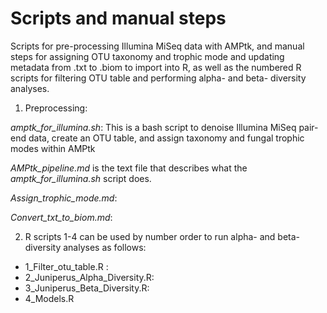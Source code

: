 # Scripts and manual steps  

Scripts for pre-processing Illumina MiSeq data with AMPtk, and manual steps for assigning OTU taxonomy and trophic mode and updating metadata from .txt to .biom to import into R, as well as the numbered R scripts for filtering OTU table and performing alpha- and beta- diversity analyses. 


1. Preprocessing:

*amptk_for_illumina.sh*: This is a bash script to denoise Illumina MiSeq pair-end data, create an OTU table, and assign taxonomy and fungal trophic modes within AMPtk

*AMPtk_pipeline.md* is the text file that describes what the *amptk_for_illumina.sh* script does. 

*Assign_trophic_mode.md*:

*Convert_txt_to_biom.md*:

2. R scripts 1-4 can be used by number order to run alpha- and beta- diversity analyses as follows:
  * 1_Filter_otu_table.R : 
  * 2_Juniperus_Alpha_Diversity.R:
  * 3_Juniperus_Beta_Diversity.R:
  * 4_Models.R
  
 
  
  
  
  

